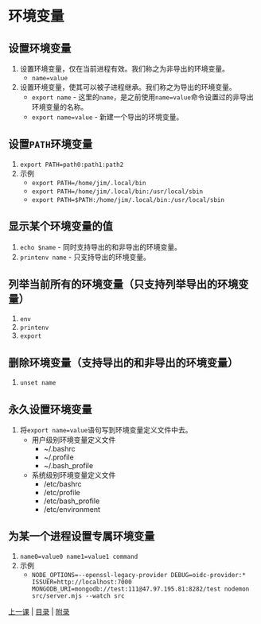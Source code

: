 # 环境变量

## 设置环境变量
1. 设置环境变量，仅在当前进程有效。我们称之为非导出的环境变量。
    * `name=value`
1. 设置环境变量，使其可以被子进程继承。我们称之为导出的环境变量。
    * `export name` - 这里的`name`，是之前使用`name=value`命令设置过的非导出环境变量的名称。
    * `export name=value` - 新建一个导出的环境变量。

## 设置`PATH`环境变量
1. `export PATH=path0:path1:path2`
1. 示例
    * `export PATH=/home/jim/.local/bin`
    * `export PATH=/home/jim/.local/bin:/usr/local/sbin`
    * `export PATH=$PATH:/home/jim/.local/bin:/usr/local/sbin`

## 显示某个环境变量的值
1. `echo $name` - 同时支持导出的和非导出的环境变量。
1. `printenv name` - 只支持导出的环境变量。

## 列举当前所有的环境变量（只支持列举导出的环境变量）
1. `env`
1. `printenv`
1. `export`

## 删除环境变量（支持导出的和非导出的环境变量）
1. `unset name`

## 永久设置环境变量
1. 将`export name=value`语句写到环境变量定义文件中去。
    * 用户级别环境变量定义文件
        * ~/.bashrc
        * ~/.profile
        * ~/.bash_profile
    * 系统级别环境变量定义文件
        * /etc/bashrc
        * /etc/profile
        * /etc/bash_profile
        * /etc/environment

## 为某一个进程设置专属环境变量
1. `name0=value0 name1=value1 command`
2. 示例
    * `NODE_OPTIONS=--openssl-legacy-provider DEBUG=oidc-provider:* ISSUER=http://localhost:7000 MONGODB_URI=mongodb://test:111@47.97.195.81:8282/test nodemon src/server.mjs --watch src`


[上一课](lesson3.md) | [目录](README.md) | [附录](appendix.md)
